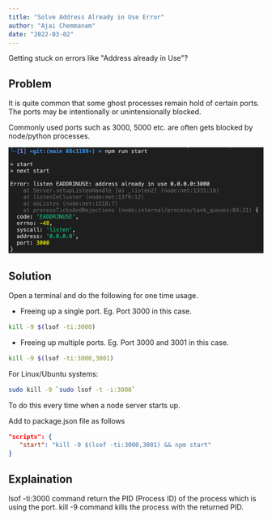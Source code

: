 ```yaml
---
title: "Solve Address Already in Use Error"
author: "Ajai Chemmanam"
date: "2022-03-02"
---
```


Getting stuck on errors like "Address already in Use"?

## Problem

It is quite common that some ghost processes remain hold of certain ports.
The ports may be intentionally or unintensionally blocked.

Commonly used ports such as 3000, 5000 etc. are often gets blocked by node/python processes.

![Address already in use Error](/static/blogImages/address_used.png)

## Solution

Open a terminal and do the following for one time usage.

- Freeing up a single port. Eg. Port 3000 in this case.

```bash
kill -9 $(lsof -ti:3000)
```

- Freeing up multiple ports. Eg. Port 3000 and 3001 in this case.

```bash
kill -9 $(lsof -ti:3000,3001)
```

For Linux/Ubuntu systems:

```bash
sudo kill -9 `sudo lsof -t -i:3000`
```

To do this every time when a node server starts up.

Add to package.json file as follows

```json
"scripts": {
   "start": "kill -9 $(lsof -ti:3000,3001) && npm start"
}
```

## Explaination

lsof -ti:3000 command return the PID (Process ID) of the process which is using the port.
kill -9 command kills the process with the returned PID.
